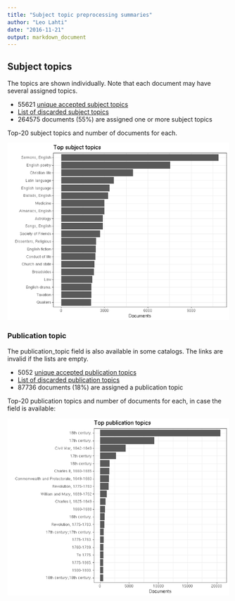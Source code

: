 ```yaml
---
title: "Subject topic preprocessing summaries"
author: "Leo Lahti"
date: "2016-11-21"
output: markdown_document
---
```


## Subject topics

The topics are shown individually. Note that each document may have
several assigned topics.



  * 55621 [unique accepted subject topics](output.tables/subject_topic_accepted.csv)
  * [List of discarded subject topics](output.tables/subject_topic_discarded.csv)
  * 264575 documents (55%) are assigned one or more subject topics 


Top-20 subject topics and number of documents for each.

![plot of chunk summarytopics22](figure/summarytopics22-1.png)

### Publication topic

The publication_topic field is also available in some catalogs. The links are invalid if the lists are empty.



  * 5052 [unique accepted publication topics](output.tables/publication_topic_accepted.csv)
  * [List of discarded publication topics](output.tables/publication_topic_discarded.csv)
  * 87736 documents (18%) are assigned a publication topic 

Top-20 publication topics and number of documents for each, in
case the field is available:

![plot of chunk summarytopics223](figure/summarytopics223-1.png)
